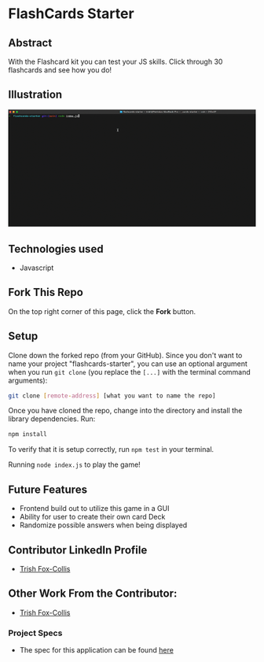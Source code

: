 # FlashCards Starter

## Abstract

With the Flashcard kit you can test your JS skills.  Click through 30 flashcards and see how you do!

## Illustration

![Demo](./flashcards.gif)

## Technologies used

- Javascript

## Fork This Repo

On the top right corner of this page, click the **Fork** button.

## Setup

Clone down the forked repo (from your GitHub). Since you don't want to name your project "flashcards-starter", you can use an optional argument when you run `git clone` (you replace the `[...]` with the terminal command arguments):

```bash
git clone [remote-address] [what you want to name the repo]
```

Once you have cloned the repo, change into the directory and install the library dependencies. Run:

```bash
npm install
```

To verify that it is setup correctly, run `npm test` in your terminal.

Running `node index.js` to play the game!

## Future Features

- Frontend build out to utilize this game in a GUI
- Ability for user to create their own card Deck
- Randomize possible answers when being displayed

## Contributor LinkedIn Profile

- [Trish Fox-Collis](https://www.linkedin.com/in/trish-fox-collis/)

## Other Work From the Contributor:

- [Trish Fox-Collis](https://github.com/tfoxcollis)

### Project Specs

- The spec for this application can be found [here](https://frontend.turing.edu/projects/flash-cards.html)
